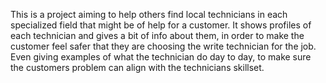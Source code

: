 This is a project aiming to help others find local technicians in each specialized field that might be of help for a customer. 
It shows profiles of each technician and gives a bit of info about them, in order to make the customer feel safer that they are choosing the write technician for the job. 
Even giving examples of what the technician do day to day, to make sure the customers problem can align with the technicians skillset.


